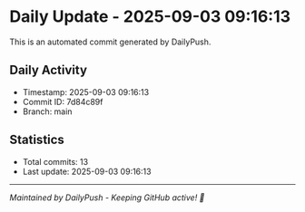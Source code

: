 # Daily Update - 2025-09-03 09:16:13

This is an automated commit generated by DailyPush.

## Daily Activity
- Timestamp: 2025-09-03 09:16:13
- Commit ID: 7d84c89f
- Branch: main

## Statistics
- Total commits: 13
- Last update: 2025-09-03 09:16:13

---
*Maintained by DailyPush - Keeping GitHub active! 🚀*
